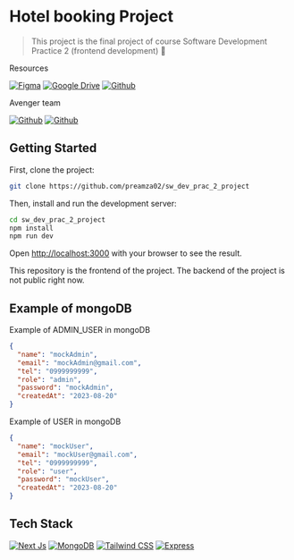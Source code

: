 # Hotel booking Project

> This project is the final project of course Software Development Practice 2 (frontend development) 🌟

Resources

[![Figma](https://img.shields.io/badge/Figma-UI_Design-blue?style=for-the-badge&logo=figma)](https://www.figma.com/design/FZyZXHs2ts06VutHPVeagU/Untitled?node-id=0-1&t=69ITgeQTQ9WceOAI-1)
[![Google Drive](https://img.shields.io/badge/Google%20Drive-Project_requirement-blue?style=for-the-badge&logo=google-drive)](https://drive.google.com/file/d/16gc9T8-wouZ2o4D7EEoZX9JGqG1o0TNM/view?usp=drive_link)
[![Github](https://img.shields.io/badge/Github-Code-blue?style=for-the-badge&logo=github)](https://github.com/preamza02/sw_dev_prac_2_project)

Avenger team

[![Github](https://img.shields.io/badge/Github-preamza02-blue?style=for-the-badge&logo=github)](https://github.com/preamza02)
[![Github](https://img.shields.io/badge/Github-Jirayuwat12-blue?style=for-the-badge&logo=github)](https://github.com/jirayuwat12)

## Getting Started

First, clone the project:

```bash
git clone https://github.com/preamza02/sw_dev_prac_2_project
```

Then, install and run the development server:

```bash
cd sw_dev_prac_2_project
npm install
npm run dev
```

Open [http://localhost:3000](http://localhost:3000) with your browser to see the result.

This repository is the frontend of the project. The backend of the project is not public right now.

## Example of mongoDB

Example of ADMIN_USER in mongoDB

```json
{
  "name": "mockAdmin",
  "email": "mockAdmin@gmail.com",
  "tel": "0999999999",
  "role": "admin",
  "password": "mockAdmin",
  "createdAt": "2023-08-20"
}
```

Example of USER in mongoDB

```json
{
  "name": "mockUser",
  "email": "mockUser@gmail.com",
  "tel": "0999999999",
  "role": "user",
  "password": "mockUser",
  "createdAt": "2023-08-20"
}
```

## Tech Stack

[![Next Js](https://img.shields.io/badge/Next.js-React_Framework-blue?style=for-the-badge&logo=next.js)](https://nextjs.org/)
[![MongoDB](https://img.shields.io/badge/MongoDB-NoSQL_Database-blue?style=for-the-badge&logo=mongodb)](https://www.mongodb.com/)
[![Tailwind CSS](https://img.shields.io/badge/Tailwind_CSS-CSS_Framework-blue?style=for-the-badge&logo=tailwind-css)](https://tailwindcss.com/)
[![Express](https://img.shields.io/badge/Express-Node_Framework-blue?style=for-the-badge&logo=express)](https://expressjs.com/)
